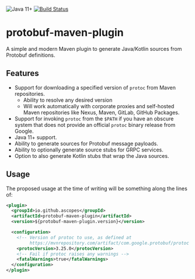 ![Java 11+](https://img.shields.io/badge/Java-11+-blue?logo=openjdk&logoColor=white)
[![Build Status](https://github.com/ascopes/protobuf-maven-plugin/actions/workflows/build.yml/badge.svg?branch=main)](https://github.com/ascopes/protobuf-maven-plugin/actions/workflows/build.yml)
<!--[![codecov](https://codecov.io/gh/ascopes/protobuf-maven-plugin/graph/badge.svg?token=bW37uc04cL)](https://codecov.io/gh/ascopes/protobuf-maven-plugin)-->

# protobuf-maven-plugin

A simple and modern Maven plugin to generate Java/Kotlin sources from Protobuf definitions.

## Features

- Support for downloading a specified version of `protoc` from Maven repositories.
  - Ability to resolve any desired version
  - Will work automatically with corporate proxies and self-hosted Maven repositories like Nexus,
    Maven, GitLab, GitHub Packages.
- Support for invoking `protoc` from the `$PATH` if you have an obscure system that does not provide
  an official `protoc` binary release from Google.
- Java 11+ support.
- Ability to generate sources for Protobuf message payloads.
- Ability to optionally generate source stubs for GRPC services.
- Option to also generate Kotlin stubs that wrap the Java sources.

## Usage

The proposed usage at the time of writing will be something along the lines of:

```xml
<plugin>
  <groupId>io.github.ascopes</groupId>
  <artifactId>protobuf-maven-plugin</artifactId>
  <version>${protobuf-maven-plugin.version}</version>

  <configuration>
    <!-- Version of protoc to use, as defined at
         https://mvnrepository.com/artifact/com.google.protobuf/protoc -->
    <protocVersion>3.25.0</protocVersion>
    <!-- Fail if protoc raises any warnings -->
    <fatalWarnings>true</fatalWarnings>
  </configuration>
</plugin>
```
